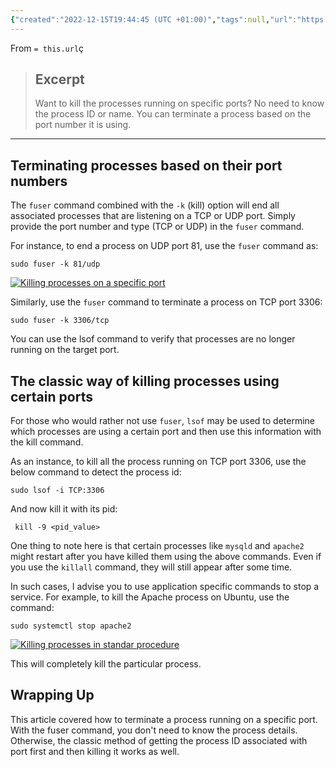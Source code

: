 ```yaml
---
{"created":"2022-12-15T19:44:45 (UTC +01:00)","tags":null,"url":"https://linuxhandbook.com/kill-process-port/","author":"Team LHB","dg-publish":true,"permalink":"/sys-admin/clips/kill-process-running-on-a-specific-port-in-linux/","dgPassFrontmatter":true}
---
```


From `= this.url`ç



> ## Excerpt
> Want to kill the processes running on specific ports? No need to know the process ID or name. You can terminate a process based on the port number it is using.

---
## Terminating processes based on their port numbers

The `fuser` command combined with the `-k` (kill) option will end all associated processes that are listening on a TCP or UDP port. Simply provide the port number and type (TCP or UDP) in the `fuser` command.

For instance, to end a process on UDP port 81, use the `fuser` command as:

```
sudo fuser -k 81/udp
```

[![Killing processes on a specific port](https://linuxhandbook.com/content/images/2022/12/Killing-process-using-fuser-command.png)](https://linuxhandbook.com/content/images/2022/12/Killing-process-using-fuser-command.png)

Similarly, use the `fuser` command to terminate a process on TCP port 3306:

```
sudo fuser -k 3306/tcp
```

You can use the lsof command to verify that processes are no longer running on the target port.

## The classic way of killing processes using certain ports

For those who would rather not use `fuser`, `lsof` may be used to determine which processes are using a certain port and then use this information with the kill command.

As an instance, to kill all the process running on TCP port 3306, use the below command to detect the process id:

```
sudo lsof -i TCP:3306
```

And now kill it with its pid:

```
 kill -9 <pid_value>
```

One thing to note here is that certain processes like `mysqld` and `apache2` might restart after you have killed them using the above commands. Even if you use the `killall` command, they will still appear after some time.

In such cases, I advise you to use application specific commands to stop a service. For example, to kill the Apache process on Ubuntu, use the command:

```
sudo systemctl stop apache2
```

[![Killing processes in standar procedure](https://linuxhandbook.com/content/images/2022/12/Killing-process-with-standard-commands.png)](https://linuxhandbook.com/content/images/2022/12/Killing-process-with-standard-commands.png)

This will completely kill the particular process.

## Wrapping Up

This article covered how to terminate a process running on a specific port. With the fuser command, you don't need to know the process details. Otherwise, the classic method of getting the process ID associated with port first and then killing it works as well.

